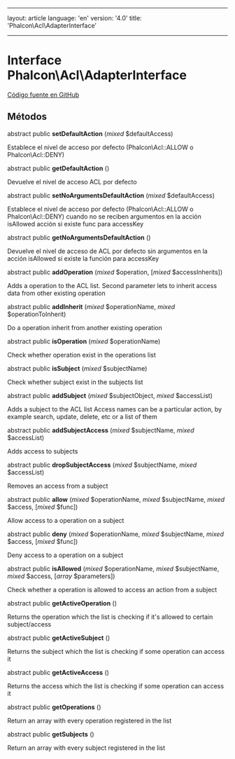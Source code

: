 * * *

layout: article language: 'en' version: '4.0' title: 'Phalcon\Acl\AdapterInterface'

* * *

# Interface **Phalcon\Acl\AdapterInterface**

<a href="https://github.com/phalcon/cphalcon/tree/v4.0.0/phalcon/acl/adapterinterface.zep" class="btn btn-default btn-sm">Código fuente en GitHub</a>

## Métodos

abstract public **setDefaultAction** (*mixed* $defaultAccess)

Establece el nivel de acceso por defecto (Phalcon\Acl::ALLOW o Phalcon\Acl::DENY)

abstract public **getDefaultAction** ()

Devuelve el nivel de acceso ACL por defecto

abstract public **setNoArgumentsDefaultAction** (*mixed* $defaultAccess)

Establece el nivel de acceso por defecto (Phalcon\Acl::ALLOW o Phalcon\Acl::DENY) cuando no se reciben argumentos en la acción isAllowed acción si existe func para accessKey

abstract public **getNoArgumentsDefaultAction** ()

Devuelve el nivel de acceso de ACL por defecto sin argumentos en la acción isAllowed si existe la función para accessKey

abstract public **addOperation** (*mixed* $operation, [*mixed* $accessInherits])

Adds a operation to the ACL list. Second parameter lets to inherit access data from other existing operation

abstract public **addInherit** (*mixed* $operationName, *mixed* $operationToInherit)

Do a operation inherit from another existing operation

abstract public **isOperation** (*mixed* $operationName)

Check whether operation exist in the operations list

abstract public **isSubject** (*mixed* $subjectName)

Check whether subject exist in the subjects list

abstract public **addSubject** (*mixed* $subjectObject, *mixed* $accessList)

Adds a subject to the ACL list Access names can be a particular action, by example search, update, delete, etc or a list of them

abstract public **addSubjectAccess** (*mixed* $subjectName, *mixed* $accessList)

Adds access to subjects

abstract public **dropSubjectAccess** (*mixed* $subjectName, *mixed* $accessList)

Removes an access from a subject

abstract public **allow** (*mixed* $operationName, *mixed* $subjectName, *mixed* $access, [*mixed* $func])

Allow access to a operation on a subject

abstract public **deny** (*mixed* $operationName, *mixed* $subjectName, *mixed* $access, [*mixed* $func])

Deny access to a operation on a subject

abstract public **isAllowed** (*mixed* $operationName, *mixed* $subjectName, *mixed* $access, [*array* $parameters])

Check whether a operation is allowed to access an action from a subject

abstract public **getActiveOperation** ()

Returns the operation which the list is checking if it's allowed to certain subject/access

abstract public **getActiveSubject** ()

Returns the subject which the list is checking if some operation can access it

abstract public **getActiveAccess** ()

Returns the access which the list is checking if some operation can access it

abstract public **getOperations** ()

Return an array with every operation registered in the list

abstract public **getSubjects** ()

Return an array with every subject registered in the list